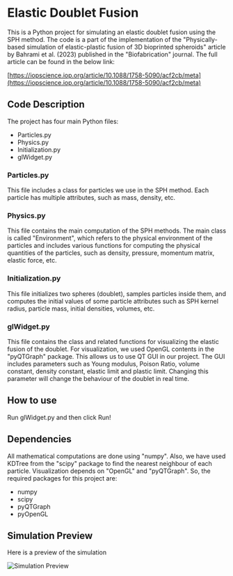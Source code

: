 # Elastic Doublet Fusion
This is a Python project for simulating an elastic doublet fusion using the SPH method.
The code is a part of the implementation of the "Physically-based simulation of elastic-plastic fusion of 3D bioprinted spheroids" article by Bahrami et al. (2023) published in the "Biofabrication" journal. The full article can be found in the below link:

[https://iopscience.iop.org/article/10.1088/1758-5090/acf2cb/meta](https://iopscience.iop.org/article/10.1088/1758-5090/acf2cb/meta)

## Code Description
The project has four main Python files:
- Particles.py
- Physics.py
- Initialization.py
- glWidget.py

### Particles.py
This file includes a class for particles we use in the SPH method. Each particle has multiple attributes, such as mass, density, etc.

### Physics.py
This file contains the main computation of the SPH methods. The main class is called "Environment", which refers to the physical environment of the particles and includes various functions for computing the physical quantities of the particles, such as density, pressure, momentum matrix, elastic force, etc.

### Initialization.py
This file initializes two spheres (doublet), samples particles inside them, and computes the initial values of some particle attributes such as SPH kernel radius, particle mass, initial densities, volumes, etc.

### glWidget.py
This file contains the class and related functions for visualizing the elastic fusion of the doublet. For visualization, we used OpenGL contents in the "pyQTGraph" package. This allows us to use QT GUI in our project. The GUI includes parameters such as Young modulus, Poison Ratio, volume constant, density constant, elastic limit and plastic limit. Changing this parameter will change the behaviour of the doublet in real time.

## How to use
Run glWidget.py and then click Run!

## Dependencies
All mathematical computations are done using "numpy". Also, we have used KDTree from the "scipy" package to find the nearest neighbour of each particle. Visualization depends on "OpenGL" and "pyQTGraph". So, the required packages for this project are:
- numpy
- scipy
- pyQTGraph
- pyOpenGL

## Simulation Preview
Here is a preview of the simulation

![Simulation Preview](Preview.gif)
 
